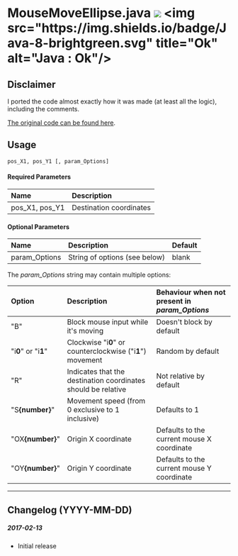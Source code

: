 # MouseMoveEllipse.java [![](https://img.shields.io/badge/License-AGPL_v3-blue.svg)](https://tldrlegal.com/license/gnu-affero-general-public-license-v3-(agpl-3.0)) <img src="https://img.shields.io/badge/Java-8-brightgreen.svg" title="Ok" alt="Java : Ok"/>

## Disclaimer
I ported the code almost exactly how it was made (at least all the logic), including the comments.

[The original code can be found here](https://github.com/MasterFocus/AutoHotkey/tree/master/Functions/MouseMove_Ellipse).

## Usage
```pos_X1, pos_Y1 [, param_Options]```

#### Required Parameters
| Name | Description |
| :--- | :--- |
| pos_X1, pos_Y1 | Destination coordinates |

#### Optional Parameters
| Name | Description | Default |
| :--- | :--- | :--- |
| param_Options | String of options (see below) | blank |

The *param_Options* string may contain multiple options:

| Option | Description | Behaviour when not present in *param_Options* |
| :--- | :--- | :--- |
| "B" | Block mouse input while it's moving | Doesn't block by default |
| "i<b>0</b>" or "i<b>1</b>" | Clockwise "i<b>0</b>" or counterclockwise ("i<b>1</b>") movement | Random by default |
| "R" | Indicates that the destination coordinates should be relative | Not relative by default |
| "S<b>{number}</b>" | Movement speed (from 0 exclusive to 1 inclusive) | Defaults to 1 |
| "OX<b>{number}</b>" | Origin X coordinate | Defaults to the current mouse X coordinate |
| "OY<b>{number}</b>" | Origin Y coordinate | Defaults to the current mouse Y coordinate |

-----------------------

## Changelog (YYYY-MM-DD)

##### 2017-02-13
* Initial release
